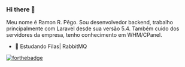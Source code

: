 
### Hi there 👋
Meu nome é Ramon R. Pêgo.
Sou desenvolvedor backend, trabalho principalmente com Laravel desde sua versão 5.4.
Também cuido dos servidores da empresa, tenho conhecimento em WHM/CPanel.
- 🌱 Estudando Filas| RabbitMQ

[![forthebadge](https://forthebadge.com/images/badges/works-on-my-machine.svg)](https://forthebadge.com)
<!--
**ramonpego/ramonpego** is a ✨ _special_ ✨ repository because its `README.md` (this file) appears on your GitHub profile.

Here are some ideas to get you started:
- 🔭 Estou atualmente pensando em um blog que ficará disponivel em [ramonpego.dev](https://ramonpego.dev)
- ⚡ Sou praticamente incriativo quando se trata  **criação** de layouts, apesar que não sou ruim para pensa-los.


- 🔭 I’m currently working on ...
- 🌱 I’m currently learning ...
- 👯 I’m looking to collaborate on ...
- 🤔 I’m looking for help with ...
- 💬 Ask me about ...
- 📫 How to reach me: ...
😄 Pronouns: ...
- ⚡ Fun fact: ...
-->
